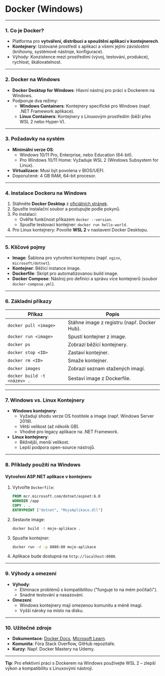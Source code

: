# Docker (Windows)

---

### **1. Co je Docker?**  

- Platforma pro **vytváření, distribuci a spouštění aplikací v kontejnerech**.  
- **Kontejnery**: Izolované prostředí s aplikací a všemi jejími závislostmi (knihovny, systémové nástroje, konfigurace).  
- Výhody: Konzistence mezi prostředími (vývoj, testování, produkce), rychlost, škálovatelnost.

---

### **2. Docker na Windows**  

- **Docker Desktop for Windows**: Hlavní nástroj pro práci s Dockerem na Windows.  
- Podporuje dva režimy:  
  - **Windows Containers**: Kontejnery specifické pro Windows (např. .NET Framework aplikace).  
  - **Linux Containers**: Kontejnery s Linuxovým prostředím (běží přes WSL 2 nebo Hyper-V).  

---

### **3. Požadavky na systém**  

- **Minimální verze OS**:  
  - Windows 10/11 Pro, Enterprise, nebo Education (64-bit).  
  - Pro Windows 10/11 Home: Vyžaduje WSL 2 (Windows Subsystem for Linux).  
- **Virtualizace**: Musí být povolena v BIOS/UEFI.  
- Doporučené: 4 GB RAM, 64-bit procesor.

---

### **4. Instalace Dockeru na Windows**  

1. Stáhněte **Docker Desktop** z [oficiálních stránek](https://www.docker.com/products/docker-desktop).  
2. Spusťte instalační soubor a postupujte podle pokynů.  
3. Po instalaci:  
   - Ověřte funkčnost příkazem `docker --version`.  
   - Spusťte testovací kontejner: `docker run hello-world`.  
4. Pro Linux kontejnery: Povolte **WSL 2** v nastavení Docker Desktopu.

---

### **5. Klíčové pojmy**  

- **Image**: Šablona pro vytvoření kontejneru (např. `nginx`, `microsoft/dotnet`).  
- **Kontejner**: Běžící instance image.  
- **Dockerfile**: Skript pro automatizovanou build image.  
- **Docker Compose**: Nástroj pro definici a správu více kontejnerů (soubor `docker-compose.yml`).  

---

### **6. Základní příkazy**  

| Příkaz | Popis |  
|--------|-------|  
| `docker pull <image>` | Stáhne image z registru (např. Docker Hub). |  
| `docker run <image>` | Spustí kontejner z image. |  
| `docker ps` | Zobrazí běžící kontejnery. |  
| `docker stop <ID>` | Zastaví kontejner. |  
| `docker rm <ID>` | Smaže kontejner. |  
| `docker images` | Zobrazí seznam stažených imagí. |  
| `docker build -t <název> .` | Sestaví image z Dockerfile. |  

---

### **7. Windows vs. Linux Kontejnery**  

- **Windows kontejnery**:  
  - Vyžadují shodu verze OS hostitele a image (např. Windows Server 2019).  
  - Větší velikost (až několik GB).  
  - Vhodné pro legacy aplikace na .NET Framework.  
- **Linux kontejnery**:  
  - Běžnější, menší velikost.  
  - Lepší podpora open-source nástrojů.  

---

### **8. Příklady použití na Windows**  

#### **Vytvoření ASP.NET aplikace v kontejneru**  

1. Vytvořte `Dockerfile`:  
   ```dockerfile
   FROM mcr.microsoft.com/dotnet/aspnet:6.0
   WORKDIR /app
   COPY . .
   ENTRYPOINT ["dotnet", "MojeAplikace.dll"]
   ```  
2. Sestavte image:  
   ```bash
   docker build -t moje-aplikace .
   ```  
3. Spusťte kontejner:  
   ```bash
   docker run -d -p 8080:80 moje-aplikace
   ```  
4. Aplikace bude dostupná na `http://localhost:8080`.

---

### **9. Výhody a omezení**  

- **Výhody**:  
  - Eliminace problémů s kompatibilitou ("funguje to na mém počítači").  
  - Snadné testování a nasazování.  
- **Omezení**:  
  - Windows kontejnery mají omezenou komunitu a méně imagí.  
  - Vyšší nároky na místo na disku.  

---

### **10. Užitečné zdroje**  

- **Dokumentace**: [Docker Docs](https://docs.docker.com/), [Microsoft Learn](https://learn.microsoft.com).  
- **Komunita**: Fóra Stack Overflow, GitHub repozitáře.  
- **Kurzy**: Např. Docker Mastery na Udemy.  

--- 

**Tip**: Pro efektivní práci s Dockerem na Windows používejte WSL 2 – zlepší výkon a kompatibilitu s Linuxovými nástroji.

